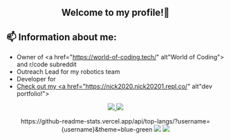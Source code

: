 
<h2 align="center">Welcome to my profile!👋</h2>

## 📫 Information about me:
 * Owner of <a href="https://world-of-coding.tech/" alt"World of Coding"> and r/code subreddit
 * Outreach Lead for my robotics team
 * Developer for <a href="https://theredalliance.org/" alt="The Red Alliance">
 * Check out my <a href="https://nick2020.nick20201.repl.co/" alt"dev portfolio!">

 <p align="center">
    <a href="https://discord.gg/pkShK9ax2X" alt="World of Coding">
        <img src="https://img.shields.io/badge/Discord-7289DA?style=for-the-badge&logo=discord&logoColor=white">
    </a>
    <a href="https://www.reddit.com/r/code/" alt="r/code">
        <img src="https://img.shields.io/badge/r/code-FF4500?style=for-the-badge&logo=reddit&logoColor=white">
    </a>
 </p>

 <p align="center">
 https://github-readme-stats.vercel.app/api/top-langs/?username={username}&theme=blue-green
    <img src="https://github-readme-stats.vercel.app/api/top-langs/?username={nick67644}&theme=blue-green">
    <img src="https://github-readme-stats.vercel.app/api?username={nick67644}&theme=blue-green">
 </p>
